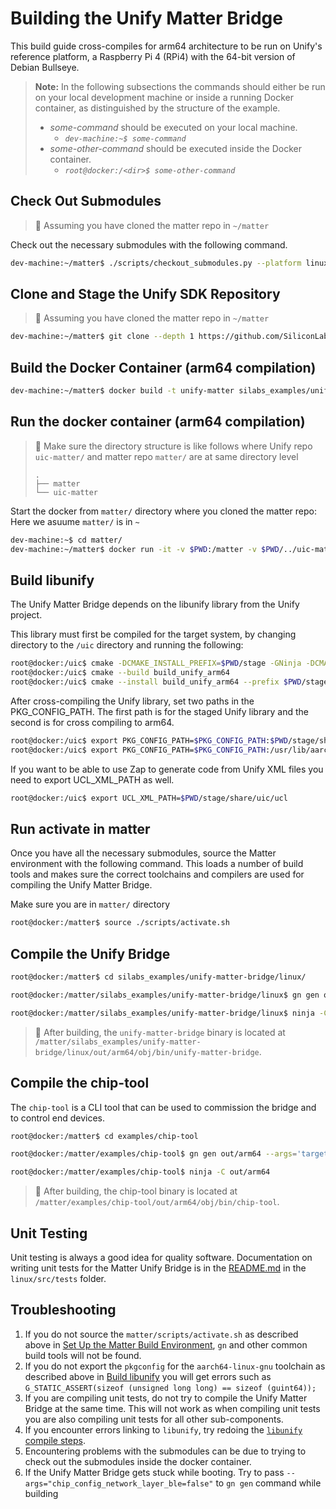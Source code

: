 # Building the Unify Matter Bridge

This build guide cross-compiles for arm64 architecture to be run on Unify's reference platform, a Raspberry Pi 4 (RPi4) with the 64-bit version of Debian Bullseye.

> **Note:**
> In the following subsections the commands should either be run on your local development machine or inside a running Docker container, as distinguished by the structure of the example.
>
> - _some-command_ should be executed on your local machine.
>   - _`dev-machine:~$ some-command`_
> - _some-other-command_ should be executed inside the Docker container.
>   - _`root@docker:/<dir>$ some-other-command`_

## Check Out Submodules

> 🔴 Assuming you have cloned the matter repo in `~/matter` 

Check out the necessary submodules with the following command.

```bash
dev-machine:~/matter$ ./scripts/checkout_submodules.py --platform linux
```

## Clone and Stage the Unify SDK Repository 

> 🔴 Assuming you have cloned the matter repo in `~/matter` 

```bash
dev-machine:~/matter$ git clone --depth 1 https://github.com/SiliconLabs/UnifySDK.git --recursive ../uic-matter
```

## Build the Docker Container (arm64 compilation)

```bash
dev-machine:~/matter$ docker build -t unify-matter silabs_examples/unify-matter-bridge/docker/
```

## Run the docker container  (arm64 compilation)

> 🔴
> Make sure the directory structure is like follows where Unify repo `uic-matter/` and matter repo `matter/` are at same directory level
> 
> ```shell
> .
> ├── matter
> └── uic-matter
> ```

Start the docker from `matter/` directory where you cloned the matter repo: Here we asuume `matter/` is in `~`
```bash
dev-machine:~$ cd matter/
dev-machine:~/matter$ docker run -it -v $PWD:/matter -v $PWD/../uic-matter:/uic unify-matter
```

## Build libunify

The Unify Matter Bridge depends on the libunify library from the Unify project.

This library must first be compiled for the target system, by changing directory to the `/uic` directory and running the following:

```bash
root@docker:/uic$ cmake -DCMAKE_INSTALL_PREFIX=$PWD/stage -GNinja -DCMAKE_TOOLCHAIN_FILE=../cmake/arm64_debian.cmake  -B build_unify_arm64/ -S components -DBUILD_TESTING=OFF
root@docker:/uic$ cmake --build build_unify_arm64
root@docker:/uic$ cmake --install build_unify_arm64 --prefix $PWD/stage
```

After cross-compiling the Unify library, set two paths in the PKG_CONFIG_PATH.
The first path is for the staged Unify library and the second is for cross compiling to arm64.

```bash
root@docker:/uic$ export PKG_CONFIG_PATH=$PKG_CONFIG_PATH:$PWD/stage/share/pkgconfig
root@docker:/uic$ export PKG_CONFIG_PATH=$PKG_CONFIG_PATH:/usr/lib/aarch64-linux-gnu/pkgconfig
```

If you want to be able to use Zap to generate code from Unify XML files you need to export UCL_XML_PATH as well.

```bash
root@docker:/uic$ export UCL_XML_PATH=$PWD/stage/share/uic/ucl
```

## Run activate in matter 

Once you have all the necessary submodules, source the Matter environment with the following command. This loads a number of build tools and makes sure the correct toolchains and compilers are used for compiling the Unify Matter Bridge.

Make sure you are in `matter/` directory

```bash
root@docker:/matter$ source ./scripts/activate.sh
```

## Compile the Unify Bridge

```bash
root@docker:/matter$ cd silabs_examples/unify-matter-bridge/linux/

root@docker:/matter/silabs_examples/unify-matter-bridge/linux$ gn gen out/arm64 --args='target_cpu="arm64"'

root@docker:/matter/silabs_examples/unify-matter-bridge/linux$ ninja -C out/arm64
```

> 🔴 After building, the `unify-matter-bridge` binary is located at `/matter/silabs_examples/unify-matter-bridge/linux/out/arm64/obj/bin/unify-matter-bridge`.

## Compile the chip-tool

The `chip-tool` is a CLI tool that can be used to commission the bridge and to control end devices.

```bash
root@docker:/matter$ cd examples/chip-tool

root@docker:/matter/examples/chip-tool$ gn gen out/arm64 --args='target_cpu="arm64"'

root@docker:/matter/examples/chip-tool$ ninja -C out/arm64
```

> 🔴 After building, the chip-tool binary is located at `/matter/examples/chip-tool/out/arm64/obj/bin/chip-tool`.

## Unit Testing

Unit testing is always a good idea for quality software. Documentation on writing unit tests for the Matter Unify Bridge is in the
[README.md](https://github.com/SiliconLabs/matter/blob/latest/silabs_examples/unify-matter-bridge/linux/src/tests/README.md) in the `linux/src/tests` folder.

## Troubleshooting

1. If you do not source the `matter/scripts/activate.sh` as described above in [Set Up the Matter Build Environment](#set-up-the-matter-build-environment), `gn` and other common
   build tools will not be found.
2. If you do not export the `pkgconfig` for the `aarch64-linux-gnu` toolchain as described above in [Build libunify](#build-libunify)
   you will get errors such as `G_STATIC_ASSERT(sizeof (unsigned long long) == sizeof (guint64));`
3. If you are compiling unit tests, do not try to compile the Unify Matter Bridge at
   the same time. This will not work as when compiling unit tests you are also
   compiling unit tests for all other sub-components.
4. If you encounter errors linking to `libunify`, try redoing the [`libunify` compile steps](#build-libunify).
5. Encountering problems with the submodules can be due to trying to check out
   the submodules inside the docker container.
6. If the Unify Matter Bridge gets stuck while booting. Try to pass `--args="chip_config_network_layer_ble=false"` to `gn gen` command while building
